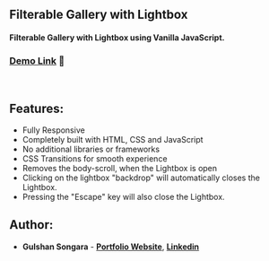 ## Filterable Gallery with Lightbox
#### Filterable Gallery with Lightbox using Vanilla JavaScript.

### [Demo Link](https://gulshancodes.github.io/filterable-gallery/) 🔗

<br/>

## Features:

- Fully Responsive
- Completely built with HTML, CSS and JavaScript
- No additional libraries or frameworks
- CSS Transitions for smooth experience
- Removes the body-scroll, when the Lightbox is open
- Clicking on the lightbox "backdrop" will automatically closes the Lightbox.
- Pressing the "Escape" key will also close the Lightbox.

## Author:

- **Gulshan Songara** - **[Portfolio Website](https://gulshansongara.netlify.app)**, **[Linkedin](https://www.linkedin.com/in/gulshansongara/)** 
